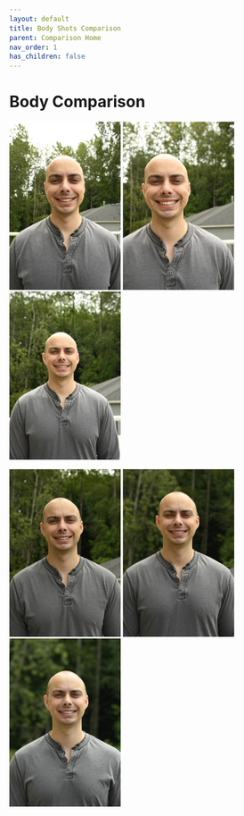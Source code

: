 ```yaml
---
layout: default
title: Body Shots Comparison
parent: Comparison Home
nav_order: 1
has_children: false
---
```


# Body Comparison


<img src="/images/Body/24mm.JPG" width="200"> <img src="/images/Body/35mm.JPG" width="200"> <img src="/images/Body/50mm.JPG" width="200"> 


<img src="/images/Body/58mm-prime.JPG" width="200"> <img src="/images/Body/85mm-prime.JPG" width="200"> <img src="/images/Body/105mm-prime.JPG" width="200"> 